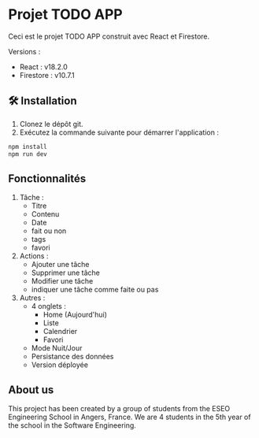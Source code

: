 # Projet TODO APP

Ceci est le projet TODO APP construit avec React et Firestore.

Versions :
   - React : v18.2.0
   - Firestore : v10.7.1

## 🛠️ Installation

1. Clonez le dépôt git.
2. Exécutez la commande suivante pour démarrer l'application :

```bash
npm install
npm run dev
```

## Fonctionnalités

1. Tâche :
   - Titre
   - Contenu
   - Date
   - fait ou non
   - tags
   - favori
2. Actions :
   - Ajouter une tâche
   - Supprimer une tâche
   - Modifier une tâche
   - indiquer une tâche comme faite ou pas
3. Autres :
   - 4 onglets :
      - Home (Aujourd'hui)
      - Liste
      - Calendrier
      - Favori
   - Mode Nuit/Jour
   - Persistance des données
   - Version déployée

## About us
This project has been created by a group of students from the ESEO Engineering School in Angers, France. We are 4 students in the 5th year of the school in the Software Engineering.